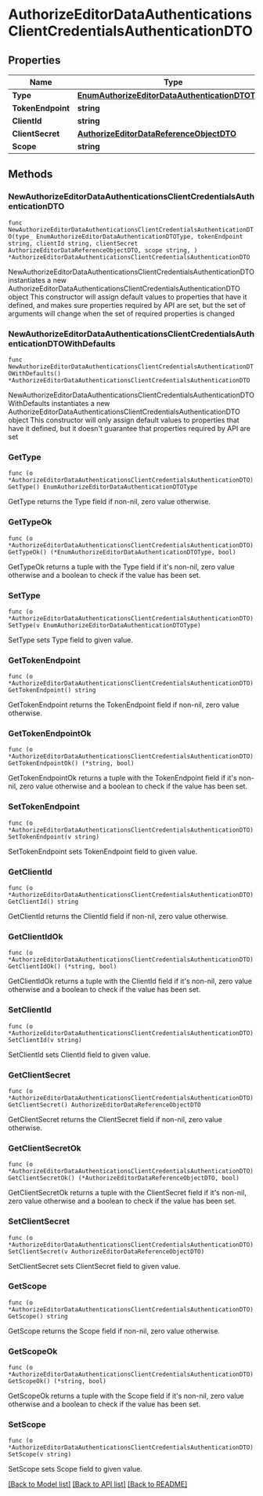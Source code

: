 # AuthorizeEditorDataAuthenticationsClientCredentialsAuthenticationDTO

## Properties

Name | Type | Description | Notes
------------ | ------------- | ------------- | -------------
**Type** | [**EnumAuthorizeEditorDataAuthenticationDTOType**](EnumAuthorizeEditorDataAuthenticationDTOType.md) |  | 
**TokenEndpoint** | **string** |  | 
**ClientId** | **string** |  | 
**ClientSecret** | [**AuthorizeEditorDataReferenceObjectDTO**](AuthorizeEditorDataReferenceObjectDTO.md) |  | 
**Scope** | **string** |  | 

## Methods

### NewAuthorizeEditorDataAuthenticationsClientCredentialsAuthenticationDTO

`func NewAuthorizeEditorDataAuthenticationsClientCredentialsAuthenticationDTO(type_ EnumAuthorizeEditorDataAuthenticationDTOType, tokenEndpoint string, clientId string, clientSecret AuthorizeEditorDataReferenceObjectDTO, scope string, ) *AuthorizeEditorDataAuthenticationsClientCredentialsAuthenticationDTO`

NewAuthorizeEditorDataAuthenticationsClientCredentialsAuthenticationDTO instantiates a new AuthorizeEditorDataAuthenticationsClientCredentialsAuthenticationDTO object
This constructor will assign default values to properties that have it defined,
and makes sure properties required by API are set, but the set of arguments
will change when the set of required properties is changed

### NewAuthorizeEditorDataAuthenticationsClientCredentialsAuthenticationDTOWithDefaults

`func NewAuthorizeEditorDataAuthenticationsClientCredentialsAuthenticationDTOWithDefaults() *AuthorizeEditorDataAuthenticationsClientCredentialsAuthenticationDTO`

NewAuthorizeEditorDataAuthenticationsClientCredentialsAuthenticationDTOWithDefaults instantiates a new AuthorizeEditorDataAuthenticationsClientCredentialsAuthenticationDTO object
This constructor will only assign default values to properties that have it defined,
but it doesn't guarantee that properties required by API are set

### GetType

`func (o *AuthorizeEditorDataAuthenticationsClientCredentialsAuthenticationDTO) GetType() EnumAuthorizeEditorDataAuthenticationDTOType`

GetType returns the Type field if non-nil, zero value otherwise.

### GetTypeOk

`func (o *AuthorizeEditorDataAuthenticationsClientCredentialsAuthenticationDTO) GetTypeOk() (*EnumAuthorizeEditorDataAuthenticationDTOType, bool)`

GetTypeOk returns a tuple with the Type field if it's non-nil, zero value otherwise
and a boolean to check if the value has been set.

### SetType

`func (o *AuthorizeEditorDataAuthenticationsClientCredentialsAuthenticationDTO) SetType(v EnumAuthorizeEditorDataAuthenticationDTOType)`

SetType sets Type field to given value.


### GetTokenEndpoint

`func (o *AuthorizeEditorDataAuthenticationsClientCredentialsAuthenticationDTO) GetTokenEndpoint() string`

GetTokenEndpoint returns the TokenEndpoint field if non-nil, zero value otherwise.

### GetTokenEndpointOk

`func (o *AuthorizeEditorDataAuthenticationsClientCredentialsAuthenticationDTO) GetTokenEndpointOk() (*string, bool)`

GetTokenEndpointOk returns a tuple with the TokenEndpoint field if it's non-nil, zero value otherwise
and a boolean to check if the value has been set.

### SetTokenEndpoint

`func (o *AuthorizeEditorDataAuthenticationsClientCredentialsAuthenticationDTO) SetTokenEndpoint(v string)`

SetTokenEndpoint sets TokenEndpoint field to given value.


### GetClientId

`func (o *AuthorizeEditorDataAuthenticationsClientCredentialsAuthenticationDTO) GetClientId() string`

GetClientId returns the ClientId field if non-nil, zero value otherwise.

### GetClientIdOk

`func (o *AuthorizeEditorDataAuthenticationsClientCredentialsAuthenticationDTO) GetClientIdOk() (*string, bool)`

GetClientIdOk returns a tuple with the ClientId field if it's non-nil, zero value otherwise
and a boolean to check if the value has been set.

### SetClientId

`func (o *AuthorizeEditorDataAuthenticationsClientCredentialsAuthenticationDTO) SetClientId(v string)`

SetClientId sets ClientId field to given value.


### GetClientSecret

`func (o *AuthorizeEditorDataAuthenticationsClientCredentialsAuthenticationDTO) GetClientSecret() AuthorizeEditorDataReferenceObjectDTO`

GetClientSecret returns the ClientSecret field if non-nil, zero value otherwise.

### GetClientSecretOk

`func (o *AuthorizeEditorDataAuthenticationsClientCredentialsAuthenticationDTO) GetClientSecretOk() (*AuthorizeEditorDataReferenceObjectDTO, bool)`

GetClientSecretOk returns a tuple with the ClientSecret field if it's non-nil, zero value otherwise
and a boolean to check if the value has been set.

### SetClientSecret

`func (o *AuthorizeEditorDataAuthenticationsClientCredentialsAuthenticationDTO) SetClientSecret(v AuthorizeEditorDataReferenceObjectDTO)`

SetClientSecret sets ClientSecret field to given value.


### GetScope

`func (o *AuthorizeEditorDataAuthenticationsClientCredentialsAuthenticationDTO) GetScope() string`

GetScope returns the Scope field if non-nil, zero value otherwise.

### GetScopeOk

`func (o *AuthorizeEditorDataAuthenticationsClientCredentialsAuthenticationDTO) GetScopeOk() (*string, bool)`

GetScopeOk returns a tuple with the Scope field if it's non-nil, zero value otherwise
and a boolean to check if the value has been set.

### SetScope

`func (o *AuthorizeEditorDataAuthenticationsClientCredentialsAuthenticationDTO) SetScope(v string)`

SetScope sets Scope field to given value.



[[Back to Model list]](../README.md#documentation-for-models) [[Back to API list]](../README.md#documentation-for-api-endpoints) [[Back to README]](../README.md)


